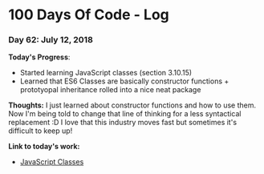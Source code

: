 # 100 Days Of Code - Log

### Day 62: July 12, 2018

**Today's Progress**: 
* Started learning JavaScript classes (section 3.10.15)
* Learned that ES6 Classes are basically constructor functions + prototyopal inheritance rolled into a nice neat package

**Thoughts:** I just learned about constructor functions and how to use them.  Now I'm being told to change that line of thinking for a less syntactical replacement :D  I love that this industry moves fast but sometimes it's difficult to keep up!

**Link to today's work:**
* [JavaScript Classes](https://developer.mozilla.org/en-US/docs/Web/JavaScript/Reference/Classes)
